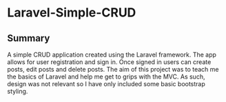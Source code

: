# Laravel-Simple-CRUD

## Summary
A simple CRUD application created using the Laravel framework. The app allows for user registration and sign in. Once signed in users can create posts, edit posts and delete posts.
The aim of this project was to teach me the basics of Laravel and help me get to grips with the MVC. As such, design was not relevant so I have only included some basic bootstrap styling.